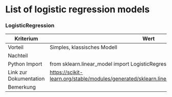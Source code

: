 # List of logistic regression models

### LogisticRegression
| Kriterium              | Wert |
| ---                    | --- |
| Vorteil                | Simples, klassisches Modell |
| Nachteil               |  |
| Python Import          | from sklearn.linear_model import LogisticRegression | 
| Link zur Dokumentation | https://scikit-learn.org/stable/modules/generated/sklearn.linear_model.LogisticRegression.html |
| Bemerkung              | |
